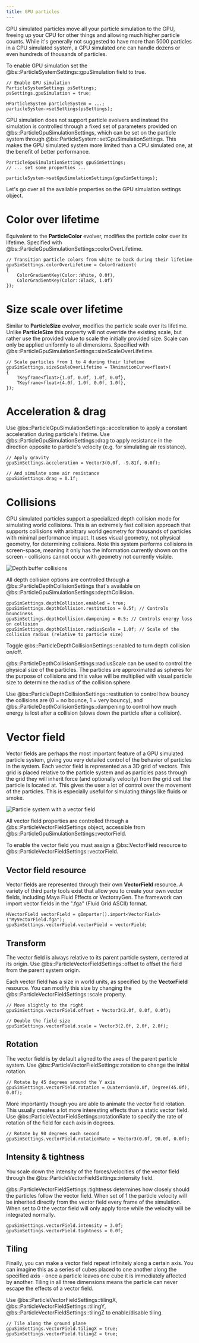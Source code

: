 ```yaml
---
title: GPU particles
---
```


GPU simulated particles move all your particle simulation to the GPU, freeing up your CPU for other things and allowing much higher particle counts. While it's generally not suggested to have more than 5000 particles in a CPU simulated system, a GPU simulated one can handle dozens or even hundreds of thousands of particles.

To enable GPU simulation set the @bs::ParticleSystemSettings::gpuSimulation field to true.

~~~~~~~~~~~~~{.cpp}
// Enable GPU simulation
ParticleSystemSettings psSettings;
psSettings.gpuSimulation = true;

HParticleSystem particleSystem = ...;
particleSystem->setSettings(psSettings);
~~~~~~~~~~~~~

GPU simulation does not support particle evolvers and instead the simulation is controlled through a fixed set of parameters provided on @bs::ParticleGpuSimulationSettings, which can be set on the particle system through @bs::ParticleSystem::setGpuSimulationSettings. This makes the GPU simulated system more limited than a CPU simulated one, at the benefit of better performance.

~~~~~~~~~~~~~{.cpp}
ParticleGpuSimulationSettings gpuSimSettings;
// ... set some properties ...

particleSystem->setGpuSimulationSettings(gpuSimSettings);
~~~~~~~~~~~~~

Let's go over all the available properties on the GPU simulation settings object.

# Color over lifetime
Equivalent to the **ParticleColor** evolver, modifies the particle color over its lifetime. Specified with @bs::ParticleGpuSimulationSettings::colorOverLifetime.

~~~~~~~~~~~~~{.cpp}
// Transition particle colors from white to back during their lifetime
gpuSimSettings.colorOverLifetime = ColorGradient(
{
    ColorGradientKey(Color::White, 0.0f),
    ColorGradientKey(Color::Black, 1.0f)
});
~~~~~~~~~~~~~

# Size scale over lifetime
Similar to **ParticleSize** evolver, modifies the particle scale over its lifetime. Unlike **ParticleSize** this property will not override the existing scale, but rather use the provided value to scale the initially provided size. Scale can only be applied uniformly to all dimensions. Specified with @bs::ParticleGpuSimulationSettings::sizeScaleOverLifetime.

~~~~~~~~~~~~~{.cpp}
// Scale particles from 1 to 4 during their lifetime
gpuSimSettings.sizeScaleOverLifetime = TAnimationCurve<float>(
{
    TKeyframe<float>{1.0f, 0.0f, 1.0f, 0.0f},
    TKeyframe<float>{4.0f, 1.0f, 0.0f, 1.0f},
});
~~~~~~~~~~~~~

# Acceleration & drag
Use @bs::ParticleGpuSimulationSettings::acceleration to apply a constant acceleration during particle's lifetime. Use
@bs::ParticleGpuSimulationSettings::drag to apply resistance in the direction opposite to particle's velocity (e.g. for simulating air resistance).

~~~~~~~~~~~~~{.cpp}
// Apply gravity
gpuSimSettings.acceleration = Vector3(0.0f, -9.81f, 0.0f);

// And simulate some air resistance
gpuSimSettings.drag = 0.1f;
~~~~~~~~~~~~~

# Collisions
GPU simulated particles support a specialized depth collision mode for simulating world collisions. This is an extremely fast collision approach that supports collisions with arbitrary world geometry for thousands of particles with minimal performance impact. It uses visual geometry, not physical geometry, for determining collisions. Note this system performs collisions in screen-space, meaning it only has the information currently shown on the screen - collisions cannot occur with geometry not currently visible.

![Depth buffer collisions](../../Images/depthBufferCollisions.gif)

All depth collision options are controlled through a @bs::ParticleDepthCollisionSettings that's available on @bs::ParticleGpuSimulationSettings::depthCollision.

~~~~~~~~~~~~~{.cpp}
gpuSimSettings.depthCollision.enabled = true;
gpuSimSettings.depthCollision.restitution = 0.5f; // Controls bounciness
gpuSimSettings.depthCollision.dampening = 0.5; // Controls energy loss on collision
gpuSimSettings.depthCollision.radiusScale = 1.0f; // Scale of the collision radius (relative to particle size)
~~~~~~~~~~~~~

Toggle @bs::ParticleDepthCollisionSettings::enabled to turn depth collision on/off. 

@bs::ParticleDepthCollisionSettings::radiusScale can be used to control the physical size of the particles. The particles are approximated as spheres for the purpose of collisions and this value will be multiplied with visual particle size to determine the radius of the collision sphere.

Use @bs::ParticleDepthCollisionSettings::restitution to control how bouncy the collisions are (0 = no bounce, 1 = very bouncy), and @bs::ParticleDepthCollisionSettings::dampening to control how much energy is lost after a collision (slows down the particle after a collision).

# Vector field
Vector fields are perhaps the most important feature of a GPU simulated particle system, giving you very detailed control of the behavior of particles in the system. Each vector field is represented as a 3D grid of vectors. This grid is placed relative to the particle system and as particles pass through the grid they will inherit force (and optionally velocity) from the grid cell the particle is located at. This gives the user a lot of control over the movement of the particles. This is especially useful for simulating things like fluids or smoke.

![Particle system with a vector field](../../Images/vectorField.gif)  

All vector field properties are controlled through a @bs::ParticleVectorFieldSettings object, accessible from @bs::ParticleGpuSimulationSettings::vectorField.

To enable the vector field you must assign a @bs::VectorField resource to @bs::ParticleVectorFieldSettings::vectorField.

## Vector field resource
Vector fields are represented through their own **VectorField** resource. A variety of third party tools exist that allow you to create your own vector fields, including Maya Fluid Effects or VectorayGen. The framework can import vector fields in the ".fga" (Fluid Grid ASCII) format.

~~~~~~~~~~~~~{.cpp}
HVectorField vectorField = gImporter().import<VectorField>("MyVectorField.fga");
gpuSimSettings.vectorField.vectorField = vectorField;
~~~~~~~~~~~~~

## Transform
The vector field is always relative to its parent particle system, centered at its origin. Use @bs::ParticleVectorFieldSettings::offset to offset the field from the parent system origin.

Each vector field has a size in world units, as specified by the **VectorField** resource. You can modify this size by changing the @bs::ParticleVectorFieldSettings::scale property.

~~~~~~~~~~~~~{.cpp}
// Move slightly to the right
gpuSimSettings.vectorField.offset = Vector3(2.0f, 0.0f, 0.0f);

// Double the field size
gpuSimSettings.vectorField.scale = Vector3(2.0f, 2.0f, 2.0f);
~~~~~~~~~~~~~

## Rotation
The vector field is by default aligned to the axes of the parent particle system. Use @bs::ParticleVectorFieldSettings::rotation to change the initial rotation.

~~~~~~~~~~~~~{.cpp}
// Rotate by 45 degrees around the Y axis
gpuSimSettings.vectorField.rotation = Quaternion(0.0f, Degree(45.0f), 0.0f);
~~~~~~~~~~~~~

More importantly though you are able to animate the vector field rotation. This usually creates a lot more interesting effects than a static vector field. Use 
@bs::ParticleVectorFieldSettings::rotationRate to specify the rate of rotation of the field for each axis in degrees.

~~~~~~~~~~~~~{.cpp}
// Rotate by 90 degrees each second
gpuSimSettings.vectorField.rotationRate = Vector3(0.0f, 90.0f, 0.0f);
~~~~~~~~~~~~~

## Intensity & tightness
You scale down the intensity of the forces/velocities of the vector field through the 
@bs::ParticleVectorFieldSettings::intensity field.

@bs::ParticleVectorFieldSettings::tightness determines how closely should the particles follow the vector field. When set of 1 the particle velocity will be inherited directly from the vector field every frame of the simulation. When set to 0 the vector field will only apply force while the velocity will be integrated normally.

~~~~~~~~~~~~~{.cpp}
gpuSimSettings.vectorField.intensity = 3.0f;
gpuSimSettings.vectorField.tightness = 0.0f;
~~~~~~~~~~~~~

## Tiling
Finally, you can make a vector field repeat infinitely along a certain axis. You can imagine this as a series of cubes placed to one another along the specified axis - once a particle leaves one cube it is immediately affected by another. Tiling in all three dimensions means the particle can never escape the effects of a vector field.

Use @bs::ParticleVectorFieldSettings::tilingX, @bs::ParticleVectorFieldSettings::tilingY, @bs::ParticleVectorFieldSettings::tilingZ to enable/disable tiling.

~~~~~~~~~~~~~{.cpp}
// Tile along the ground plane
gpuSimSettings.vectorField.tilingX = true;
gpuSimSettings.vectorField.tilingZ = true;
~~~~~~~~~~~~~